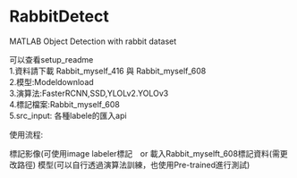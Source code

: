 # RabbitDetect
MATLAB Object Detection with rabbit dataset

可以查看setup_readme  
1.資料請下載 Rabbit_myself_416 與 Rabbit_myself_608  
2.模型:Modeldownload  
3.演算法:FasterRCNN,SSD,YLOLv2.YOLOv3  
4.標記檔案:Rabbit_myself_608  
5.src_input: 各種labele的匯入api  


使用流程:

標記影像(可使用image labeler標記　or 載入Rabbit_myselft_608標記資料(需更改路徑) 
模型(可以自行透過演算法訓練，也使用Pre-trained進行測試) 
